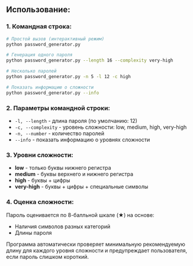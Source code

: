 ## Использование:

### 1. Командная строка:
```bash
# Простой вызов (интерактивный режим)
python password_generator.py

# Генерация одного пароля
python password_generator.py --length 16 --complexity very-high

# Несколько паролей
python password_generator.py -n 5 -l 12 -c high

# Показать информацию о сложности
python password_generator.py --info
```

### 2. Параметры командной строки:
- `-l, --length` - длина пароля (по умолчанию: 12)
- `-c, --complexity` - уровень сложности: low, medium, high, very-high
- `-n, --number` - количество паролей
- `--info` - показать информацию о уровнях сложности

### 3. Уровни сложности:
- **low** - только буквы нижнего регистра
- **medium** - буквы верхнего и нижнего регистра  
- **high** - буквы + цифры
- **very-high** - буквы + цифры + специальные символы

### 4. Оценка сложности:
Пароль оценивается по 8-балльной шкале (★) на основе:
- Наличия символов разных категорий
- Длины пароля

Программа автоматически проверяет минимальную рекомендуемую длину для каждого уровня сложности и предупреждает пользователя, если пароль слишком короткий.
